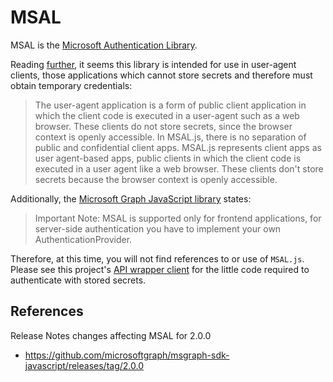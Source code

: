 # MSAL

MSAL is the [Microsoft Authentication Library][msal].

Reading [further][client-apps], it seems this library is intended for use in
user-agent clients, those applications which cannot store secrets and therefore
must obtain temporary credentials:

> The user-agent application is a form of public client application in which the
> client code is executed in a user-agent such as a web browser. These clients
> do not store secrets, since the browser context is openly accessible. In
> MSAL.js, there is no separation of public and confidential client apps.
> MSAL.js represents client apps as user agent-based apps, public clients in
> which the client code is executed in a user agent like a web browser. These
> clients don't store secrets because the browser context is openly accessible.

Additionally, the [Microsoft Graph JavaScript library][msgraph-sdk-js] states:

> Important Note: MSAL is supported only for frontend applications, for
> server-side authentication you have to implement your own
> AuthenticationProvider.

Therefore, at this time, you will not find references to or use of `MSAL.js`.
Please see this project's [API wrapper client](../src/ms-graph/client.ts) for
the little code required to authenticate with stored secrets.

## References

Release Notes changes affecting MSAL for 2.0.0

- https://github.com/microsoftgraph/msgraph-sdk-javascript/releases/tag/2.0.0

[msal]:
  https://docs.microsoft.com/en-us/azure/active-directory/develop/msal-client-applications
[client-apps]:
  https://docs.microsoft.com/en-us/azure/active-directory/develop/msal-js-initializing-client-applications
[msgraph-sdk-js]:
  https://github.com/microsoftgraph/msgraph-sdk-javascript#2-authenticate-for-the-microsoft-graph-service
